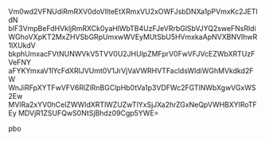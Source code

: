 Vm0wd2VFNUdiRmRXV0doVllteEtXRmxVU2xOWFJsbDNXa1pPVmxKc2JETldN
blF3VmpBeFdHVkljRmRXCk0yaHlWbTB4UzFJeVRrbGlSbVJYQ2sweFNsRldi
WGhoVXpKT2MxZHVSbGRpUmxwWVEyMUtSbU5HVmxkaApNVXBNVlhwR1lXUkdV
bkphUmxacFVtNUNWVkV5TVV0U2JHUlpZMFprV0FwVFJVcEZWbXRTUzFVeFNY
aFYKYmxaV1lYcFdXRlJVUmt0V1JrVjVaVWRHVTFacldsWldiWGhMVkdkd2FW
WnJiRFpXYTFwVFV6RlZlRnBGClpHb0tVa1p3VDFWc2FGTlNWbXgwVGxWS2Ew
MVlRa2xYV0hCelZWWldXRTlWZUZwTlYxSjJXa2hrZGxNeQpVWHBXYlRoTFEy
MDVjR1ZSUFQwS0NtSjBhdz09Cgp5YWE=

pbo